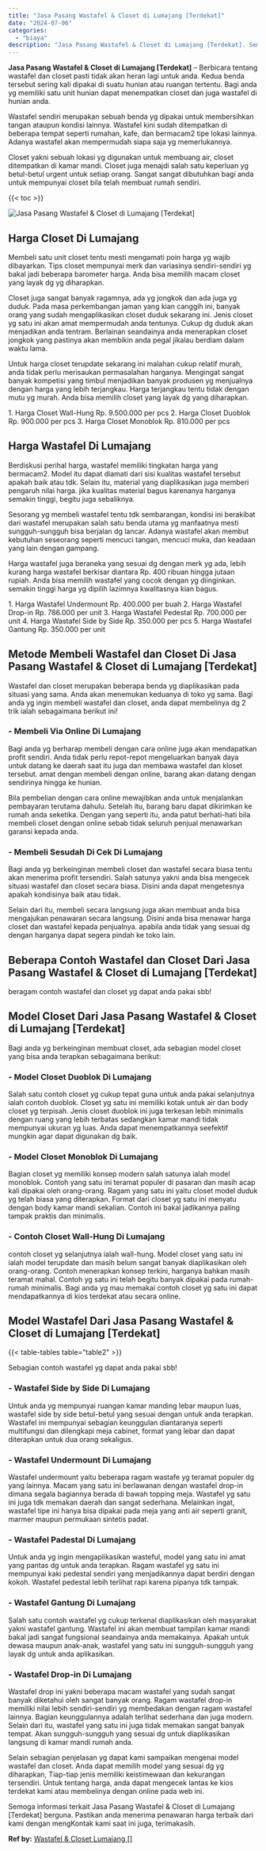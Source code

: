 ```yaml
---
title: "Jasa Pasang Wastafel & Closet di Lumajang [Terdekat]"
date: "2024-07-06"
categories: 
  - "biaya"
description: "Jasa Pasang Wastafel & Closet di Lumajang [Terdekat]. Semoga informasi terkait Jasa Pasang Wastafel & Closet di Lumajang [Terdekat] berguna. Pastikan anda..."
---
```


**Jasa Pasang Wastafel & Closet di Lumajang \[Terdekat\]** – Berbicara tentang wastafel dan closet pasti tidak akan heran lagi untuk anda. Kedua benda tersebut sering kali dipakai di suatu hunian atau ruangan tertentu. Bagi anda yg memiliki satu unit hunian dapat menempatkan closet dan juga wastafel di hunian anda.

Wastafel sendiri merupakan sebuah benda yg dipakai untuk membersihkan tangan ataupun kondisi lainnya. Wastafel kini sudah ditempatkan di beberapa tempat seperti rumahan, kafe, dan bermacam2 tipe lokasi lainnya. Adanya wastafel akan mempermudah siapa saja yg memerlukannya.

Closet yakni sebuah lokasi yg digunakan untuk membuang air, closet ditempatkan di kamar mandi. Closet juga menajdi salah satu keperluan yg betul-betul urgent untuk setiap orang. Sangat sangat dibutuhkan bagi anda untuk mempunyai closet bila telah membuat rumah sendiri.

{{< toc >}}

![Jasa Pasang Wastafel & Closet di Lumajang [Terdekat]](/images/wastafel-closet-murah49.png)

## Harga Closet Di Lumajang

Membeli satu unit closet tentu mesti mengamati poin harga yg wajib dibayarkan. Tips closet mempunyai merk dan variasinya sendiri-sendiri yg bakal jadi beberapa barometer harga. Anda bisa memilih macam closet yang layak dg yg diharapkan.

Closet juga sangat banyak ragamnya, ada yg jongkok dan ada juga yg duduk. Pada masa perkembangan jaman yang kian canggih ini, banyak orang yang sudah mengaplikasikan closet duduk sekarang ini. Jenis closet yg satu ini akan amat mempermudah anda tentunya. Cukup dg duduk akan menjadikan anda tentram. Berlainan seandainya anda menerapkan closet jongkok yang pastinya akan membikin anda pegal jikalau berdiam dalam waktu lama.

Untuk harga closet terupdate sekarang ini malahan cukup relatif murah, anda tidak perlu merisaukan permasalahan harganya. Mengingat sangat banyak kompetisi yang timbul menjadikan banyak produsen yg menjualnya dengan harga yang lebih terjangkau. Harga terjangkau tentu tidak dengan mutu yg murah. Anda bisa memilih closet yang layak dg yang diharapkan.

1\. Harga Closet Wall-Hung Rp. 9.500.000 per pcs 2. Harga Closet Duoblok Rp. 900.000 per pcs 3. Harga Closet Monoblok Rp. 810.000 per pcs

## Harga Wastafel Di Lumajang

Berdiskusi perihal harga, wastafel memiliki tingkatan harga yang bermacam2. Model itu dapat diamati dari sisi kualitas wastafel tersebut apakah baik atau tdk. Selain itu, material yang diaplikasikan juga memberi pengaruh nilai harga. jika kualitas material bagus karenanya harganya semakin tinggi, begitu juga sebaliknya.

Sesorang yg membeli wastafel tentu tdk sembarangan, kondisi ini berakibat dari wastafel merupakan salah satu benda utama yg manfaatnya mesti sungguh-sungguh bisa berjalan dg lancar. Adanya wastafel akan membut kebutuhan seseorang seperti mencuci tangan, mencuci muka, dan keadaan yang lain dengan gampang.

Harga wastafel juga beraneka yang sesuai dg dengan merk yg ada, lebih kurang harga wastafel berkisar diantara Rp. 400 ribuan hingga jutaan rupiah. Anda bisa memilih wastafel yang cocok dengan yg diinginkan. semakin tinggi harga yg dipilih lazimnya kwalitasnya kian bagus.

1\. Harga Wastafel Undermount Rp. 400.000 per buah 2. Harga Wastafel Drop-in Rp. 786.000 per unit 3. Harga Wastafel Pedestal Rp. 700.000 per unit 4. Harga Wastafel Side by Side Rp. 350.000 per pcs 5. Harga Wastafel Gantung Rp. 350.000 per unit

## Metode Membeli Wastafel dan Closet Di Jasa Pasang Wastafel & Closet di Lumajang \[Terdekat\]

Wastafel dan closet merupakan beberapa benda yg diaplikasikan pada situasi yang sama. Anda akan menemukan keduanya di toko yg sama. Bagi anda yg ingin membeli wastafel dan closet, anda dapat membelinya dg 2 trik ialah sebagaimana berikut ini!

### \- Membeli Via Online Di Lumajang

Bagi anda yg berharap membeli dengan cara online juga akan mendapatkan profit sendiri. Anda tidak perlu repot-repot mengeluarkan banyak daya untuk datang ke daerah saat itu juga dan membawa wastafel dan kloset tersebut. amat dengan membeli dengan online, barang akan datang dengan sendirinya hingga ke hunian.

Bila pembelian dengan cara online mewajibkan anda untuk menjalankan pembayaran terutama dahulu. Setelah itu, barang baru dapat dikirimkan ke rumah anda seketika. Dengan yang seperti itu, anda patut berhati-hati bila membeli closet dengan online sebab tidak seluruh penjual menawarkan garansi kepada anda.

### \- Membeli Sesudah Di Cek Di Lumajang

Bagi anda yg berkeinginan membeli closet dan wastafel secara biasa tentu akan menerima profit tersendiri. Salah satunya yakni anda bisa mengecek situasi wastafel dan closet secara biasa. Disini anda dapat mengetesnya apakah kondisinya baik atau tidak.

Selain dari itu, membeli secara langsung juga akan membuat anda bisa mengajukan penawaran secara langsung. Disini anda bisa menawar harga closet dan wastafel kepada penjualnya. apabila anda tidak yang sesuai dg dengan harganya dapat segera pindah ke toko lain.

## Beberapa Contoh Wastafel dan Closet Dari Jasa Pasang Wastafel & Closet di Lumajang \[Terdekat\]

beragam contoh wastafel dan closet yg dapat anda pakai sbb!

## Model Closet Dari Jasa Pasang Wastafel & Closet di Lumajang \[Terdekat\]

Bagi anda yg berkeinginan membuat closet, ada sebagian model closet yang bisa anda terapkan sebagaimana berikut:

### \- Model Closet Duoblok Di Lumajang

Salah satu contoh closet yg cukup tepat guna untuk anda pakai selanjutnya ialah contoh duoblok. Closet yg satu ini memiliki kotak untuk air dan body closet yg terpisah. Jenis closet duoblok ini juga terkesan lebih minimalis dengan ruang yang lebih terbatas sedangkan kamar mandi tidak mempunyai ukuran yg luas. Anda dapat menempatkannya seefektif mungkin agar dapat digunakan dg baik.

### \- Model Closet Monoblok Di Lumajang

Bagian closet yg memiliki konsep modern salah satunya ialah model monoblok. Contoh yang satu ini teramat populer di pasaran dan masih acap kali dipakai oleh orang-orang. Ragam yang satu ini yaitu closet model duduk yg telah biasa yang diterapkan. Format dari closet yg satu ini menyatu dengan body kamar mandi sekalian. Contoh ini bakal jadikannya paling tampak praktis dan minimalis.

### \- Contoh Closet Wall-Hung Di Lumajang

contoh closet yg selanjutnya ialah wall-hung. Model closet yang satu ini ialah model terupdate dan masih belum sangat banyak diaplikasikan oleh orang-orang. Contoh menerapkan konsep terkini, harganya bahkan masih teramat mahal. Contoh yg satu ini telah begitu banyak dipakai pada rumah-rumah minimalis. Bagi anda yg mau memakai contoh closet yg satu ini dapat mendapatkannya di kios terdekat atau secara online.

## Model Wastafel Dari Jasa Pasang Wastafel & Closet di Lumajang \[Terdekat\]

{{< table-tables table="table2" >}}

Sebagian contoh wastafel yg dapat anda pakai sbb!

### \- Wastafel Side by Side Di Lumajang

Untuk anda yg mempunyai ruangan kamar manding lebar maupun luas, wastafel side by side betul-betul yang sesuai dengan untuk anda terapkan. Wastafel ini mempunyai sebagian keunggulan diantaranya seperti multifungsi dan dilengkapi meja cabinet, format yang lebar dan dapat diterapkan untuk dua orang sekaligus.

### \- Wastafel Undermount Di Lumajang

Wastafel undermount yaitu beberapa ragam wastafe yg teramat populer dg yang lainnya. Macam yang satu ini berlawanan dengan wastafel drop-in dimana segala bagiannya berada di bawah topping meja. Wastafel yg satu ini juga tdk memakan daerah dan sangat sederhana. Melainkan ingat, wastafel tipe ini hanya bisa dipakai pada meja yang anti air seperti granit, marmer maupun permukaan sintetis padat.

### \- Wastafel Padestal Di Lumajang

Untuk anda yg ingin mengaplikasikan wasteful, model yang satu ini amat yang pantas dg untuk anda terapkan. Ragam wastafel yg satu ini mempunyai kaki pedestal sendiri yang menjadikannya dapat berdiri dengan kokoh. Wastafel pedestal lebih terlihat rapi karena pipanya tdk tampak.

### \- Wastafel Gantung Di Lumajang

Salah satu contoh wastafel yg cukup terkenal diaplikasikan oleh masyarakat yakni wastafel gantung. Wastafel ini akan membuat tampilan kamar mandi bakal jadi sangat fungsional seandainya anda memakainya. Apakah untuk dewasa maupun anak-anak, wastafel yang satu ini sungguh-sungguh yang layak dg untuk anda aplikasikan.

### \- Wastafel Drop-in Di Lumajang

Wastafel drop ini yakni beberapa macam wastafel yang sudah sangat banyak diketahui oleh sangat banyak orang. Ragam wastafel drop-in memiliki nilai lebih sendiri-sendiri yg membedakan dengan ragam wastafel lainnya. Bagian keunggulannya adalah terlihat sederhana dan juga modern. Selain dari itu, wastafel yang satu ini juga tidak memakan sangat banyak tempat. Akan sungguh-sungguh yang sesuai dg untuk diaplikasikan langsung di kamar mandi rumah anda.

Selain sebagian penjelasan yg dapat kami sampaikan mengenai model wastafel dan closet. Anda dapat memilih model yang sesuai dg yg diharapkan, Tiap-tiap jenis memiliki keistimewaan dan kekurangan tersendiri. Untuk tentang harga, anda dapat mengecek lantas ke kios terdekat kami atau membelinya dengan online pada web ini.

Semoga informasi terkait Jasa Pasang Wastafel & Closet di Lumajang \[Terdekat\] berguna. Pastikan anda menerima penawaran harga terbaik dari kami dengan mengKontak kami saat ini juga, terimakasih.

**Ref by:** [Wastafel & Closet Lumajang []](https://id.wikipedia.org/wiki/Wastafel)
